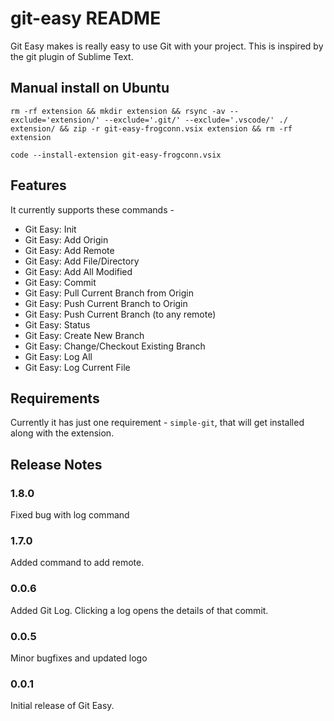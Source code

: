 # git-easy README

Git Easy makes is really easy to use Git with your project. This is inspired by the git plugin of Sublime Text.

## Manual install on Ubuntu
```
rm -rf extension && mkdir extension && rsync -av --exclude='extension/' --exclude='.git/' --exclude='.vscode/' ./ extension/ && zip -r git-easy-frogconn.vsix extension && rm -rf extension

code --install-extension git-easy-frogconn.vsix
```
## Features

It currently supports these commands -

 - Git Easy: Init
 - Git Easy: Add Origin
 - Git Easy: Add Remote
 - Git Easy: Add File/Directory
 - Git Easy: Add All Modified
 - Git Easy: Commit
 - Git Easy: Pull Current Branch from Origin
 - Git Easy: Push Current Branch to Origin
 - Git Easy: Push Current Branch (to any remote)
 - Git Easy: Status
 - Git Easy: Create New Branch
 - Git Easy: Change/Checkout Existing Branch
 - Git Easy: Log All
 - Git Easy: Log Current File

## Requirements

Currently it has just one requirement - `simple-git`, that will get installed along with the extension.

## Release Notes

### 1.8.0

Fixed bug with log command

### 1.7.0

Added command to add remote.

### 0.0.6

Added Git Log. Clicking a log opens the details of that commit.

### 0.0.5

Minor bugfixes and updated logo

### 0.0.1

Initial release of Git Easy.